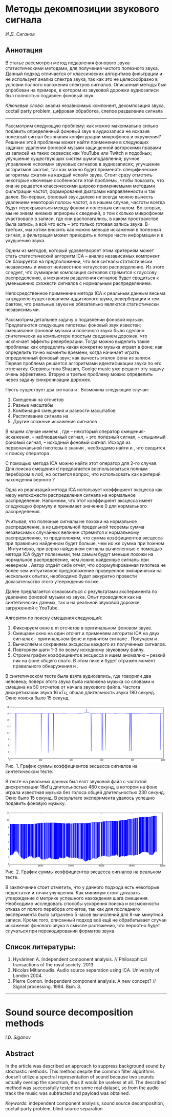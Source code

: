 # Методы декомпозиции звукового сигнала

_И.Д. Сиганов_

## Аннотация

В статье рассмотрен метод подавления фонового звука статистическими методами, для получения чистого полезного звука. Данный подход отличается от классических алгоритмов фильтрации и не использует анализ спектра звука, так как это не целесообразно в условии полного наложения спектров сигналов. Описанный методы был опробован на примере, в котором из звуковой дорожки аудиозаписи был полностью подавлен фоновый звук.

*Ключевые слова:* анализ независимых компонент, декомпозиция звука, coctail party problem, цифровая обработка, слепое разделение сигнала

---

Рассмотрим следующую проблему: как можно максимально сильно подавить определенный фоновый звук в аудиозаписи не исказив полезный сигнал без знания конфигурации микрофонов и окружения? Решение этой проблемы может найти применение в следующих задачах: удалении фоновой музыки защищенной авторскими правами из записей на таких сервисах как YouTube или Twitch и подобных; улучшение существующих систем шумоподавления; ручное управление «слоями» звуковых сигналов в аудиозаписях; улучшение алгоритмов сжатия, так как можно будет применять специфические алгоритмы сжатия на каждый «слой» звука. Стоит сразу отметить некоторые ключевые особенности этой проблемы, чтобы показать, что она не решается классическими широко применяемыми методами фильтрации частот, формирования диаграмм направленности и так далее. Во-первых, фоновый звук далеко не всегда можно вычесть удалением некоторой полосы частот, а в нашем случае, частоты всегда будут перекрываться между фоном и полезным сигналом. Во-вторых, мы не знаем никаких априорных сведений, о том сколько микрофоном участвовало в записи, где они располагались, в каком пространстве была запись, а всё что есть – это только готовая запись звука. В-третьих, мы хотим вносить как можно меньше искажений в полезный сигнал, а фильтрация может приводить к потере части информации и к ухудшению звука.

Одним из методов, который удовлетворяет этим критериям может стать статистический алгоритм ICA – анализ независимых компонент. Он базируется на предположении, что все сигналы статистически независимы и имеют неизвестное негауссово распределение. Из этого следует, что суммарная композиция сигналов стремится к гауссову распределению, а механизм разделения сигналов будет сводиться к уменьшению схожести сигналов с нормальным распределением.

Непосредственное применение метода ICA к реальным данным весьма затруднено существованием аддитивного шума, реверберации и тем фактом, что реальные звуки не обязательно являются статистически независимыми.

Рассмотрим детальнее задачу о подавлении фоновой музыки. Предлагаются следующие гипотезы: фоновый звук известен; смешивание фоновой музыки и полезного звука было сделано синтетически на компьютере простым сведением дорожек, что исключает эффекты реверберации. Тогда можно выделить такие проблемы: как определить какая конкретно музыка играет в фоне; как определить точно моменты времени, когда начинает играть определенный фоновый звук; как вычесть эталон фона из записи. Первая проблема решается алгоритмами идентификации звука по его отпечатку. Сервисы типа Shazam, Goolge music уже решают эту задачу очень эффективно.  Вторую и третью проблему можно определить через задачу синхронизации дорожек.

Пусть существует два сигнала  и . Возможны следующие случаи:
1. Смещения на отсчетов
2. Разные масштабы
3. Комбинация смещения и разности масштабов
4. Растягивание сигнала на
5. Другие сложные искажения сигналов

В нашем случае имеем: , где  – некоторый оператор смещения-искажения,  – наблюдаемый сигнал,  – это полезный сигнал,  – слышимый фоновый сигнал,  – исходный фоновый сигнал. Исходя из первоначальной гипотезы о знании , необходимо найти  и , что сводится к поиску оператора .

С помощью метода ICA можно найти этот оператор  для 2-го случая. Для поиска смещения d предлагается воспользоваться полным перебором в лоб, но остается вопрос, что использовать как критерий нахождения верного ?

Одна из реализаций метода ICA использует коэффициент эксцесса как меру непохожести распределения сигнала на нормальное распределение. Напомним, что этот коэффициент эксцесса имеет следующую формулу  и принимает значение 0 для нормального распределения.

Учитывая, что полезные сигналы не похожи на нормальное распределение, а из центральной предельной теоремы сумма независимых случайных величин стремится к нормальному распределению, то предположим, что сумма коэффициентов эксцесса при правильно найденном  будет больше, чем их же сумма при ложном . Интуитивно, при верно найденном  сигналы вычисленные с помощью метода ICA будут полезными, тем самым будут меньше похожи на нормальное распределение, чем ложно найденные сигналы при неверном . Автор отдаёт себе отчёт, что сформулированная гипотеза не более чем интуитивное предположение проверенное эмпирически на нескольких опытах, необходимо будет аккуратно провести доказательство этого утверждения позже.

Далее предлагается ознакомиться с результатами эксперимента по удалению фоновой музыки из звука. Опыт проводился как на синтетических данных, так и на реальной звуковой дорожке, загруженной с YouTube.

Алгоритм по поиску смещения следующий:
1. Фиксируем окно в m отсчетов в оригинальном фоновом звуке.
2. Смещаем окно на один отсчет и применяем алгоритм ICA на двух сигналах – оригинальном фоне  и принятом сигнале . Получаем  и .
3. Вычисляем и сохраняем эксцессы каждого из полученных сигналов.
4. Повторяем шаги 1-3 по всему исходному звуковому файлу.
5. Строим график коэффициентов эксцесса и ищем аномалию – резкий пик на фоне общего плато. В этом пике и будет отражен момент правильного обнаружения  и .

В синтетическом тесте была взята аудиозапись, где говорили два человека; поверх этого звука была наложена музыка со словами и смещена на 50 отсчетов от начала звукового файла. Частота дискретизации звука 16 кГц, общая длительность звука 180 секунд. Окно поиска было 15 секунд.

![](/assets/synt.png)
Рис. 1. График суммы коэффициентов эксцесса сигналов на синтетическом тесте.

В тесте на реальных данных был взят звуковой файл с частотой дискретизации 16кГц длительностью 480 секунд, в котором на фоне играла известная музыка без голоса общей длительностью 230 секунд. Окно было 15 секунд. В результате эксперимента удалось успешно подавить фоновую музыку.

![](/assets/real.png)
Рис. 2. График суммы коэффициентов эксцесса сигналов на реальном тесте.

В заключение стоит отметить, что у данного подхода есть некоторые недостатки и точки улучшения. Как минимум стоит доказать утверждение о метрике успешного нахождения шага смещения. Необходимо исследовать способы ускорения поиска и возможности отказа от полого перебора отсчетов, так как для последнего эксперимента было затрачено 5 часов вычислений для 8-ми минутной записи. Кроме того, описанный подход всё ещё не обрабатывает случаи искажения фонового звука в смысле растяжения, что вероятно будет случаться при перекодировании форматов звука.

## Список литературы:
1.	Hyvärinen A. Independent component analysis. // Philosophical transactions of the royal society. 2013.
2.	Nicolas Mitianoudis. Audio source separation using ICA. University of London 2004.
3.	Pierre Comon. Independent component analysis. A new concept? // Signal processing. 1994. Вып. 3.


---
# Sound source decomposition methods

_I.D. Siganov_

## Abstract

In the article was described an approach to suppress background sound by stochastic methods. This method despite the common filter algorithms doesn’t utilize a spectral representation of sound because two sounds actually overlap the spectrum, thus it would be useless at all. The described method was successfully tested on some real dataset, so from the audio track the music was subtracted and payload was obtained.

*Keywords:* independent component analysis, sound source decomposition, coctail party problem, blind source separation
